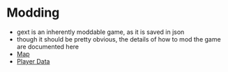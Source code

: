 # Modding
- gext is an inherently moddable game, as it is saved in json
- though it should be pretty obvious, the details of how to mod the game are documented here
- [Map](modding/map.md)
- [Player Data](modding/player_data.md)